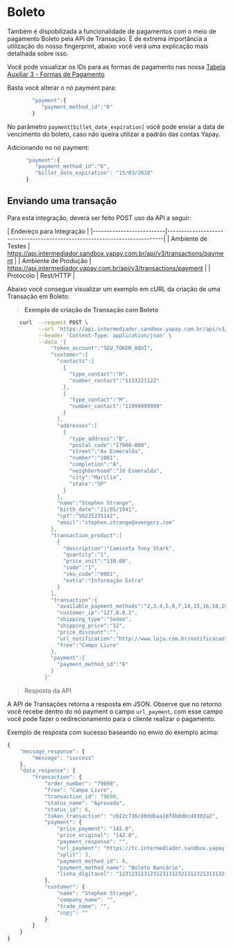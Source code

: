 # Boleto

Também é dispobilizada a funcionalidade de pagamentos com o meio de pagamento Boleto pela API de Transação. É de extrema importância a utilização do nosso fingerprint, abaixo você verá uma explicação mais detalhada sobre isso.

Você pode visualizar os IDs para as formas de pagamento nas nossa <a href="/#/tabelas?id=tabela-3-formas-de-pagamento">Tabela Auxiliar 3 - Formas de Pagamento</a>

Basta você alterar o nó payment para:

```javascript
	    "payment":{  
	       "payment_method_id":"6"
	    }
```	    

No parâmetro `payment[billet_date_expiration]` você pode enviar a data de vencimento do boleto, caso não queira utilizar a padrão das contas Yapay.

Adicionando no nó payment:

```javascript
      "payment":{  
         "payment_method_id":"6",
         "billet_date_expiration": "15/03/2018"
      }
```

## Enviando uma transação


Para esta integração, deverá ser feito <span class="post">POST</span> uso da API a seguir:

| Endereço para Integração                                                                              |
|--------------------------|----------------------------------------------------------------------------|
| Ambiente de Testes       | https://api.intermediador.sandbox.yapay.com.br/api/v3/transactions/payment |
| Ambiente de Produção     | https://api.intermediador.yapay.com.br/api/v3/transactions/payment |
| Protocolo                | Rest/HTTP                                                                  |

Abaixo você consegue visualizar um exemplo em cURL da criação de uma Transação em Boleto:


> **Exemplo de criação de Transação com Boleto**

```bash
    curl  --request POST \
          --url 'https://api.intermediador.sandbox.yapay.com.br/api/v3/transactions/payment' \
          --header 'Content-Type: application/json' \
          --data '{  
              "token_account":"SEU_TOKEN_AQUI",
              "customer":{  
                "contacts":[  
                  {  
                    "type_contact":"H",
                    "number_contact":"1133221122"
                  },
                  {  
                    "type_contact":"M",
                    "number_contact":"11999999999"
                  }
                ],
                "addresses":[  
                  {  
                    "type_address":"B",
                    "postal_code":"17000-000",
                    "street":"Av Esmeralda",
                    "number":"1001",
                    "completion":"A",
                    "neighborhood":"Jd Esmeralda",
                    "city":"Marilia",
                    "state":"SP"
                  }
                ],
                "name":"Stephen Strange",
                "birth_date":"21/05/1941",
                "cpf":"50235335142",
                "email":"stephen.strange@avengers.com"
              },
              "transaction_product":[  
                {  
                  "description":"Camiseta Tony Stark",
                  "quantity":"1",
                  "price_unit":"130.00",
                  "code":"1",
                  "sku_code":"0001",
                  "extra":"Informação Extra"
                }
              ],
              "transaction":{  
                "available_payment_methods":"2,3,4,5,6,7,14,15,16,18,19,21,22,23",
                "customer_ip":"127.0.0.1",
                "shipping_type":"Sedex",
                "shipping_price":"12",
                "price_discount":"",
                "url_notification":"http://www.loja.com.br/notificacao",
                "free":"Campo Livre"
              },
              "payment":{  
                "payment_method_id":"6"
              }
            }'

```



> Resposta da API

A API de Transações retorna a resposta em JSON. Observe que no retorno você recebe dentro do nó payment o campo `url_payment`, com esse campo você pode fazer o redirecionamento para o cliente realizar o pagamento. 

Exemplo de resposta com sucesso baseando no envio do exemplo acima:


```javascript
{
    "message_response": {
        "message": "success"
    },
    "data_response": {
        "transaction": {
            "order_number": "79690",
            "free": "Campo Livre",
            "transaction_id": 79690,
            "status_name": "Aprovada",
            "status_id": 6,
            "token_transaction": "cb22c716c80ddbaa16f8b8dbc49302a2",
            "payment": {
                "price_payment": "142.0",
                "price_original": "142.0",
                "payment_response": "",
                "url_payment": "https://tc.intermediador.sandbox.yapay.com.br/payment/billet/fc0579d4217be829b06755078e26a493",
                "split": 3,
                "payment_method_id": 6,
                "payment_method_name": "Boleto Bancário",
                "linha_digitavel": "123123123123123131232131232131313211231321321"
            },
            "customer": {
                "name": "Stephen Strange",
                "company_name": "",
                "trade_name": "",
                "cnpj": ""
            }
        }
    }
}
```




